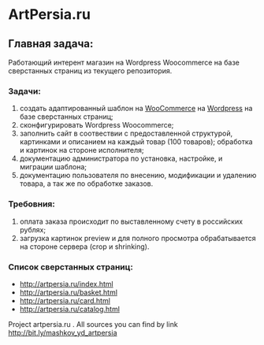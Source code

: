 # ArtPersia.ru
## Главная задача: 
Работающий интерент магазин на Wordpress Woocommerce на базе сверстанных страниц из текущего репозитория.
### Задачи:
1. создать адаптированный шаблон на [WooCommerce](https://wordpress.org/plugins/woocommerce/) на [Wordpress](https://wordpress.org/download/) на базе сверстанных страниц;
2. сконфигурировать Wordpress Woocommerce;
3. заполнить сайт в соотвествии с предоставленной структурой, картинками и описанием на каждый товар (100 товаров); обработка и картинок на стороне исполнителя;
4. документацию администратора по установка, настройке, и миграции шаблона;
5. документацию пользователя по внесению, модификации и удалению товара, а так же по обработке заказов.

### Требовния:
1. оплата заказа происходит по выставленному счету в российских рублях;
2. загрузка картинок preview и для полного просмотра обрабатывается на стороне сервера (crop и shrinking).

### Список сверстанных страниц:
- http://artpersia.ru/index.html
- http://artpersia.ru/basket.html
- http://artpersia.ru/card.html
- http://artpersia.ru/catalog.html


Project artpersia.ru . All sources you can find by link http://bit.ly/mashkov_yd_artpersia
